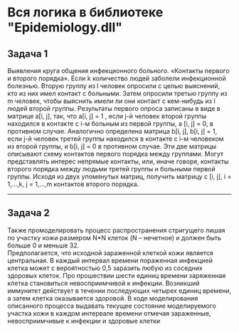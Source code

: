 <h1> Вся логика в библиотеке "Epidemiology.dll" </h1>
<h2>Задача 1</h2>
<div>
Выявления круга общения инфекционного больного. «Контакты первого и второго порядка». Если k количество людей заболели инфекционной болезнью. 
Вторую группу из l человек опросили с целью выяснений, кто из них имел контакт с больными. 
Затем опросили третью группу из m человек, чтобы выяснить имели ли они контакт с кем-нибудь из l людей второй группы. 
Результаты первого опроса записаны в виде в матрице a[i, j], так, что a[i, j] = 1 , если j-й человек второй группы находился в контакте с i-м больным из первой группы, а [i, j] = 0, в противном случае. 
Аналогично определена матрица b[i, j], b[i, j] = 1, если j-й человек третей группы находился в контакте с i-м человеком из второй группы, и b[i, j] = 0 в противном случае. 
Эти две матрицы описывают схему контактов первого порядка между группами. Могут представлять интерес непрямые контакты, или, иначе говоря, контакты второго порядка между людьми третей группы и больными первой группы. 
Исходя из двух упомянутых матриц, получить матрицу c [i, j], i = 1,…,k, j = 1,…,m контактов второго порядка.
</div>
<hr>
<h2>Задача 2</h2>
<div>
  Также промоделировать процесс распространения стригущего лишая по участку кожи размером N*N клеток (N – нечетное) и должен быть больше 0 и меньше 32. <br>
Предполагается, что исходной зараженной клеткой кожи является центральная. В каждый интервал времени пораженная инфекцией клетка может с вероятностью 0,5 заразить любую из соседних здоровых клеток. 
Про прошествии шести единиц времени заряженная клетка становиться невосприимчивой к инфекции. Возникший иммунитет действует в течении последующих четырех единиц времени, а затем клетка оказывается здоровой.
В ходе моделирования описанного процесса выдавать текущее состояние моделируемого участка кожи в каждом интервале времени отмечая зараженные, невосприимчивые к инфекции и здоровые клетки
</div>

